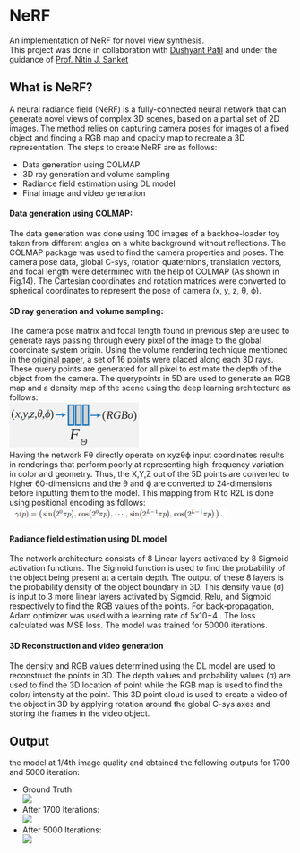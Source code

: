 # NeRF
An implementation of NeRF for novel view synthesis.  
This project was done in collaboration with [Dushyant Patil](https://github.com/dushyant6) and under the guidance of [Prof. Nitin J. Sanket](https://nitinjsanket.github.io/index.html)

## What is NeRF?
A neural radiance field (NeRF) is a fully-connected neural network that can generate novel views of complex 3D scenes, based on a partial set of 2D images. The method relies on capturing camera poses for images of a fixed object and finding a RGB map and opacity map to recreate a 3D representation. The steps to create NeRF are as follows:  
* Data generation using COLMAP  
* 3D ray generation and volume sampling  
* Radiance field estimation using DL model
* Final image and video generation  

#### Data generation using COLMAP:
The data generation was done using 100 images of a backhoe-loader toy taken from different angles on a white background without reflections. The COLMAP package was used to find the camera properties and poses. The camera pose data, global C-sys, rotation quaternions, translation vectors, and focal length were determined with the help of COLMAP (As shown in Fig.14). The Cartesian coordinates and rotation matrices were converted to spherical coordinates to represent the pose of camera (x, y, z, θ, ϕ).  

#### 3D ray generation and volume sampling:
The camera pose matrix and focal length found in previous step are used to generate rays passing through every pixel of the image to the global coordinate system origin. Using the volume rendering technique mentioned in the [original paper](https://arxiv.org/abs/2003.08934), a set of 16 points were placed along each 3D rays. These query points are generated for all pixel to estimate the depth of the object from the camera. The querypoints in 5D are used to generate an RGB map and a density map of the scene using the deep learning architecture as follows:  
![Camera pose estimation using COLMAP](Assets/Images/CameraPoseEstimationUsingCOLMAP.png)  
Having the network Fθ directly operate on xyzθϕ input coordinates results in renderings that perform poorly at representing high-frequency variation in color and geometry. Thus, the X,Y,Z out of the 5D points are converted to higher 60-dimensions and the θ and ϕ are converted to 24-dimensions before inputting them to the model. This mapping from R to R2L is done using positional encoding as follows:  
![R to R2L mapping function](Assets/Images/RtoR2LMapping.png)  

#### Radiance field estimation using DL model
The network architecture consists of 8 Linear layers activated by 8 Sigmoid activation functions. The Sigmoid function is used to find the probability of the object being present at a certain depth. The output of these 8 layers is the probability density of the object boundary in 3D. This density value (σ) is input to 3 more linear layers activated by Sigmoid, Relu, and Sigmoid respectively to find the RGB values of the points. For back-propagation, Adam optimizer was used with a learning rate of 5x10−4 . The loss calculated was MSE loss. The model was trained for 50000 iterations.  

#### 3D Reconstruction and video generation
The density and RGB values determined using the DL model are used to reconstruct the points in 3D. The depth values and probability values (σ) are used to find the 3D location of point while the RGB map is used to find the color/ intensity at the point. This 3D point cloud is used to create a video of the object in 3D by applying rotation around the global C-sys axes and storing the frames in the video object.  

## Output
the model at 1/4th image quality and obtained the following outputs for 1700 and 5000 iteration:  
* Ground Truth:  
![](Assets/Images/)  
* After 1700 Iterations:  
![](Assets/Images/)  
* After 5000 Iterations:  
![](Assets/Images/)  
